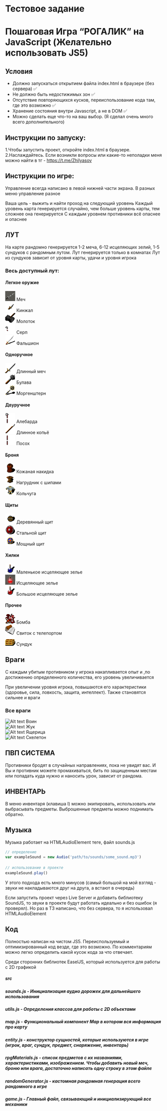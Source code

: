 # Тестовое задание

# Пошаговая Игра “РОГАЛИК” на JavaScript (Желательно использовать JS5)

## Условия

- Должно запускаться открытием файла index.html в браузере (без сервера) ✅
- Не должно быть недостижимых зон ✅
- Отсутствие повторяющихся кусков, переиспользование кода там, где это возможно ✅
- Хранение состояния внутри Javascript, а не в DOM ✅
- Можно сделать еще что-то на ваш выбор. (Я сделал очень много всего дополнительного)

## Инструкции по запуску:

1.Чтобы запустить проект, откройте index.html в браузере.
2.Наслаждайтесь.
Если возникли вопросы или какие-то неполадки меня можно найти в тг - https://t.me/Zhilyasov

## Инструкции по игре:

Управление всегда написано в левой нижней части экрана. В разных меню управление разное

Ваша цель - выжить и найти проход на следующий уровень
Каждый уровень карта генерируется случайно, чем больше уровень карты, тем сложнее она генерируется
С каждым уровнем противники всё опаснее и опаснее

## ЛУТ

На карте рандомно генерируется 1-2 меча, 6-12 исцеляющих зелий, 1-5 сундуков с рандомным лутом. Лут генерируется только в комнатах
Лут из сундуков зависит от уровня карты, удачи и уровня игрока

### Весь доступный лут:

#### Легкое оружие

![Alt text](/images/items/Меч.png?raw=true) Меч \
![Alt text](/images/items/Кинжал.png?raw=true) Кинжал \
![Alt text](/images/items/Молоток.png?raw=true) Молоток \
![Alt text](/images/items/Серп.png?raw=true) Серп \
![Alt text](/images/items/Фальшион.png?raw=true) Фальшион

#### Одноручное

![Alt text](/images/items/Длинный%20меч.png?raw=true) Длинный меч \
![Alt text](/images/items/Булава.png?raw=true) Булава \
![Alt text](/images/items/Моргенштерн.png?raw=true) Моргенштерн

#### Двуручное

![Alt text](/images/items/Алебарда.png?raw=true) Алебарда \
![Alt text](/images/items/Длинное%20копьё.png?raw=true) Длинное копьё \
![Alt text](/images/items/Посох.png?raw=true) Посох

#### Броня

![Alt text](/images/items/Кожаная%20накидка.png?raw=true) Кожаная накидка \
![Alt text](/images/items/Нагрудник%20с%20шипами.png?raw=true) Нагрудник с шипами \
![Alt text](/images/items/Кольчуга.png?raw=true) Кольчуга

#### Щиты

![Alt text](/images/items/Деревянный%20щит.png?raw=true) Деревянный щит \
![Alt text](/images/items/Стальной%20щит.png?raw=true) Стальной щит \
![Alt text](/images/items/Мощный%20щит.png?raw=true) Мощный щит

#### Хилки

![Alt text](/images/items/Маленькое%20исцеляющее%20зелье.png?raw=true) Маленькое исцеляющее зелье \
![Alt text](/images/items/Исцеляющее%20зелье.png?raw=true) Исцеляющее зелье \
![Alt text](/images/items/Большое%20исцеляющее%20зелье.png?raw=true) Большое исцеляющее зелье

#### Прочее

![Alt text](/images/items/Бомба.png?raw=true) Бомба \
![Alt text](/images/items/Свиток%20с%20телепортом.png?raw=true) Свиток с телепортом \
![Alt text](/images/items/Сундук.png?raw=true) Сундук

## Враги

С каждым убитым противником у игрока накапливается опыт и ,по достижению определенного количества, его уровень увеличивается

При увеличении уровня игрока, повышаются его характеристики (здоровье, сила, ловкость, защита, интеллект). Также становятся сильнее и враги

### Все враги

![Alt text](/images/items/Воин-32.png?raw=true) Воин \
![Alt text](/images/items/Жук.png?raw=true) Жук \
![Alt text](/images/items/Ящерица.png?raw=true) Ящерица \
![Alt text](/images/items/Скелетон.png?raw=true) Скелетон

## ПВП СИСТЕМА

Противники бродят в случайных направлениях, пока не увидят вас.
И Вы и противник можете промахиваться, бить по защищенным местам или попадать куда нужно и наносить урон, зависит от рандома.

## ИНВЕНТАРЬ

В меню инвентаря (клавиша I) можно экипировать, использовать или выбрасывать предметы. Выброшенные предметы можно поднимать обратно.

## Музыка

Музыка работает на HTMLAudioElement теге, файл sounds.js

```javascript
// определение
var exampleSound = new Audio('path/to/sounds/some_sound.mp3')

// использование в проекте
exampleSound.play()
```

У этого подхода есть много минусов (самый большой на мой взгляд - звуки не накладываются друг на друга, а встают в очередь)

Если запустить проект через Live Server и добавить библиотеку SoundJS, то звуки в проекте будут работать идеально и без ошибок (я проверял).
Но раз в ТЗ написано, что без сервера, то я использовал HTMLAudioElement


## Код

Полностью написан на чистом JS5. Переиспользуемый и оптимизированный код везде, где это возможно.
По комментариям можно легко определить какой кусок кода за что отвечает.

Среди сторонних библиотек EaselJS, который используется для работы с 2D графикой

##### src

##### sounds.js - Инициализация аудио дорожек для дальнейшего использования

##### utils.js - Определения классов для работы с 2D объектами

##### map.js - Функциональный компонент Map в котором вся информация про карту

##### entity.js - конструктор сущностей, которые используются в игре (игрок, враг, сундук, предмет, снаряжение, инвентарь)

##### rpgMaterials.js - список предметов с их названиями, характеристиками, изображением. Чтобы добавить новый меч, броню или врага, достаточно написать одну строку в этом файле

##### randomGenerator.js - кастомная рандомная генерация всего рандомного в игре

##### game.js - Главный файл, связывающий и инициализирующий все механики
